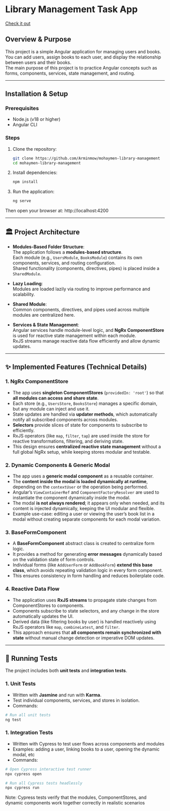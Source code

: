 # Library Management Task App

[Check it out](https://mohaymen-library-management.netlify.app)

## Overview & Purpose
This project is a simple Angular application for managing users and books.  
You can add users, assign books to each user, and display the relationship between users and their books.  
The main purpose of this project is to practice Angular concepts such as forms, components, services, state management, and routing.

---

## Installation & Setup

### Prerequisites
- Node.js (v18 or higher)  
- Angular CLI  

### Steps

1. Clone the repository:
   ```bash
   git clone https://github.com/Arminmow/mohaymen-library-management
   cd mohaymen-library-management

2. Install dependencies:
   ```bash
   npm install

3. Run the application:
   ```bash
   ng serve

Then open your browser at:
http://localhost:4200

---

## 🏛️ Project Architecture

- **Modules-Based Folder Structure**:  
  The application follows a **modules-based structure**.  
  Each module (e.g., `UsersModule`, `BooksModule`) contains its own components, services, and routing configuration.  
  Shared functionality (components, directives, pipes) is placed inside a `SharedModule`.

- **Lazy Loading**:  
  Modules are loaded lazily via routing to improve performance and scalability.

- **Shared Module**:  
  Common components, directives, and pipes used across multiple modules are centralized here.

- **Services & State Management**:  
  Angular services handle module-level logic, and **NgRx ComponentStore** is used for reactive state management within each module.  
  RxJS streams manage reactive data flow efficiently and allow dynamic updates.

---

## ✨ Implemented Features (Technical Details)

### 1. NgRx ComponentStore
- The app uses **singleton ComponentStores** (`providedIn: 'root'`) so that **all modules can access and share state**.  
- Each store (e.g., `UsersStore`, `BooksStore`) manages a specific domain, but any module can inject and use it.  
- State updates are handled via **updater methods**, which automatically notify all subscribed components across modules.  
- **Selectors** provide slices of state for components to subscribe to efficiently.  
- RxJS operators (like `map`, `filter`, `tap`) are used inside the store for reactive transformations, filtering, and deriving state.  
- This design ensures **centralized reactive state management** without a full global NgRx setup, while keeping stores modular and testable.


### 2. Dynamic Components & Generic Modal
- The app uses a **generic modal component** as a reusable container.  
- The **content inside the modal is loaded dynamically at runtime**, depending on the `contextUser` or the operation being performed.  
- Angular’s `ViewContainerRef` and `ComponentFactoryResolver` are used to instantiate the component dynamically inside the modal.  
- The modal **is not always rendered**; it appears only when needed, and its content is injected dynamically, keeping the UI modular and flexible.  
- Example use-case: editing a user or viewing the user’s book list in a modal without creating separate components for each modal variation.


### 3. BaseFormComponent
- A **BaseFormComponent** abstract class is created to centralize form logic.  
- It provides a method for generating **error messages** dynamically based on the validation state of form controls.  
- Individual forms (like `AddUserForm` or `AddBookForm`) **extend this base class**, which avoids repeating validation logic in every form component.  
- This ensures consistency in form handling and reduces boilerplate code.


### 4. Reactive Data Flow
- The application uses **RxJS streams** to propagate state changes from ComponentStores to components.  
- Components subscribe to state selectors, and any change in the store automatically updates the UI.  
- Derived data (like filtering books by user) is handled reactively using RxJS operators like `map`, `combineLatest`, and `filter`.  
- This approach ensures that **all components remain synchronized with state** without manual change detection or imperative DOM updates.

---

## 🧪 Running Tests

The project includes both **unit tests** and **integration tests**.

### 1. Unit Tests
- Written with **Jasmine** and run with **Karma**.  
- Test individual components, services, and stores in isolation.  
- Commands:
```bash
# Run all unit tests
ng test
```

### 1. Integration Tests
- Written with Cypress to test user flows across components and modules  
- Examples: adding a user, linking books to a user, opening the dynamic modal, etc
- Commands:
```bash
# Open Cypress interactive test runner
npx cypress open

# Run all Cypress tests headlessly
npx cypress run
```

Note: Cypress tests verify that the modules, ComponentStores, and dynamic components work together correctly in realistic scenarios







